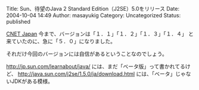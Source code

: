 Title: Sun、待望のJava 2 Standard Edition（J2SE）5.0をリリース
Date: 2004-10-04 14:49
Author: masayukig
Category: Uncategorized
Status: published

[CNET
Japan](http://japan.cnet.com/news/ent/story/0,2000047623,20074901,00.htm)
今まで、バージョンは「１．１」「１．２」「１．３」「１．４」
と来ていたのに、急に「５．０」になりました。

それだけ今回のバージョンには自信があるということなのでしょう。

http://jp.sun.com/learnabout/java/
には、まだ「ベータ版」って書かれてるけど、
http://java.sun.com/j2se/1.5.0/ja/download.html
には、「ベータ」じゃないJDKがある模様。

